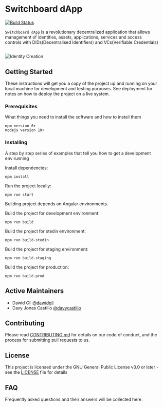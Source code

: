 # Switchboard dApp

[![Build Status](https://travis-ci.com/energywebfoundation/switchboard-dapp.svg?token=vNERWfuroqqJygVa7Km9&branch=develop)](https://travis-ci.com/energywebfoundation/switchboard-dapp)

`Switchboard dApp` is a revolutionary decentralized application that allows management of identities, assets, applications, services and access controls with DIDs(Decentralised Identifiers) and VCs(Verifiable Credentials)

##

![Identity Creation](screenshots/switchboard.png)

## Getting Started

These instructions will get you a copy of the project up and running on your local machine for development and testing purposes. See deployment for notes on how to deploy the project on a live system.

### Prerequisites

What things you need to install the software and how to install them

```
npm version 6+
nodejs version 10+
```

### Installing

A step by step series of examples that tell you how to get a development env running

Install dependencies:

```
npm install
```

Run the project locally:

```
npm run start
```

Building project depends on Angular environments.

Build the project for development environment:

```
npm run build
```

Build the project for stedin environment:

```
npm run build-stedin
```

Build the project for staging environment:

```
npm run build-staging
```

Build the project for production:

```
npm run build-prod
```

## Active Maintainers

- Dawid Gil [@dawidgil](https://github.com/dawidgil)
- Davy Jones Castillo [@davycastillo](https://github.com/davycastillo)

## Contributing

Please read [CONTRIBUTING.md](https://gist.github.com/PurpleBooth/b24679402957c63ec426) for details on our code of conduct, and the process for submitting pull requests to us.

## License

This project is licensed under the GNU General Public License v3.0 or later - see the [LICENSE](LICENSE) file for details

## FAQ

Frequently asked questions and their answers will be collected here.
